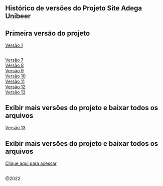 ## Histórico de versões do Projeto Site Adega Unibeer

## Primeira versão do projeto  
<a href="https://github.com/caiorodrigues2804/PROJETO_SITE_Adega_UniBeer/tree/v_01">Versão 1</a>

##
<a href="https://github.com/caiorodrigues2804/PROJETO_SITE_Adega_UniBeer/tree/v_07">Versão 7</a><br/>
<a href="https://github.com/caiorodrigues2804/PROJETO_SITE_Adega_UniBeer/tree/v_08">Versão 8</a><br/> 
<a href="https://github.com/caiorodrigues2804/PROJETO_SITE_Adega_UniBeer/tree/v_09">Versão 9</a><br/>
<a href="https://github.com/caiorodrigues2804/PROJETO_SITE_Adega_UniBeer/tree/v_10">Versão 10</a><br/>
<a href="https://github.com/caiorodrigues2804/PROJETO_SITE_Adega_UniBeer/tree/v_11">Versão 11</a><br/>
<a href="https://github.com/caiorodrigues2804/PROJETO_SITE_Adega_UniBeer/tree/v_12">Versão 12</a><br/>
<a href="https://github.com/caiorodrigues2804/PROJETO_SITE_Adega_UniBeer/tree/v_12">Versão 13</a><br/>

## Exibir mais versões do projeto e baixar todos os arquivos

<a href="https://github.com/caiorodrigues2804/PROJETO_SITE_Adega_UniBeer/tree/v_12">Versão 13</a><br/>

## Exibir mais versões do projeto e baixar todos os arquivos
<a href="https://adegaunibeerversoes.caiorodriguesportfolios.com.br/">Clique aqui para acessar</a><br/>

<br/>
@2022


	 
